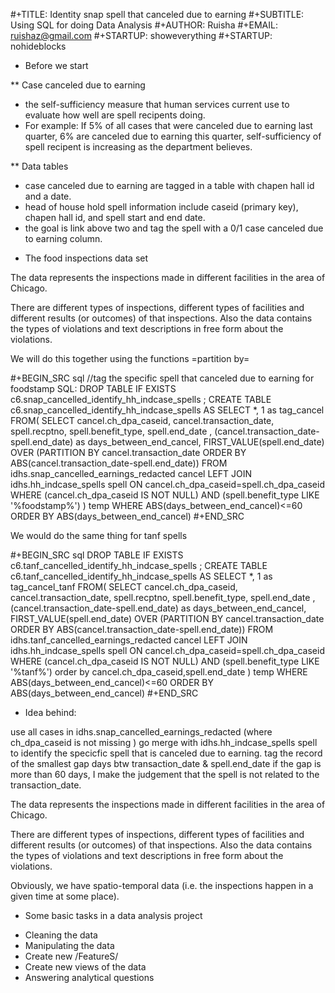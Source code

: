 #+TITLE: Identity snap spell that canceled due to earning
#+SUBTITLE: Using SQL for doing Data Analysis
#+AUTHOR: Ruisha
#+EMAIL: ruishaz@gmail.com
#+STARTUP: showeverything
#+STARTUP: nohideblocks

* Before we start

** Case canceled due to earning 

- the self-sufficiency measure that human services current use to evaluate how well are spell recipents doing. 
- For example: If 5% of all cases that were canceled due to earning last quarter, 6% are canceled due to earning this quarter, self-sufficiency of spell recipent is increasing as the department believes.  

** Data tables

- case canceled due to earning are tagged in a table with chapen hall id and a date. 
- head of house hold spell information include caseid (primary key), chapen hall id, and spell start and end date.
- the goal is link above two and tag the spell with a 0/1 case canceled due to earning column.

* The food inspections data set

The data represents the inspections made in different facilities in
the area of Chicago.

There are different types of inspections, different types of
facilities and different results (or outcomes) of that
inspections. Also the data contains the
types of violations and text descriptions in free form about the
violations.

We will do this together using the functions  =partition by= 

#+BEGIN_SRC sql
//tag the specific spell that canceled due to earning for foodstamp
SQL:
DROP TABLE IF EXISTS c6.snap_cancelled_identify_hh_indcase_spells ;
CREATE TABLE c6.snap_cancelled_identify_hh_indcase_spells AS 
SELECT *, 1 as tag_cancel
FROM(
	SELECT cancel.ch_dpa_caseid, cancel.transaction_date,
	spell.recptno, spell.benefit_type, spell.end_date , 
	(cancel.transaction_date-spell.end_date) as days_between_end_cancel,
	FIRST_VALUE(spell.end_date) 
		OVER (PARTITION BY cancel.transaction_date 
		ORDER BY ABS(cancel.transaction_date-spell.end_date))
	FROM idhs.snap_cancelled_earnings_redacted cancel
	LEFT JOIN idhs.hh_indcase_spells spell
	ON cancel.ch_dpa_caseid=spell.ch_dpa_caseid
	WHERE (cancel.ch_dpa_caseid IS NOT NULL) AND 
	(spell.benefit_type LIKE '%foodstamp%')
) temp
WHERE ABS(days_between_end_cancel)<=60
ORDER BY ABS(days_between_end_cancel)
#+END_SRC

We would do the same thing for tanf spells 

#+BEGIN_SRC sql
DROP TABLE IF EXISTS c6.tanf_cancelled_identify_hh_indcase_spells ;
CREATE TABLE c6.tanf_cancelled_identify_hh_indcase_spells AS 
SELECT *, 1 as tag_cancel_tanf
FROM(
	SELECT cancel.ch_dpa_caseid, cancel.transaction_date,
	spell.recptno, spell.benefit_type, spell.end_date , 
	(cancel.transaction_date-spell.end_date) as days_between_end_cancel,
	FIRST_VALUE(spell.end_date) 
		OVER (PARTITION BY cancel.transaction_date 
		ORDER BY ABS(cancel.transaction_date-spell.end_date))
	FROM idhs.tanf_cancelled_earnings_redacted cancel
	LEFT JOIN idhs.hh_indcase_spells spell
	ON cancel.ch_dpa_caseid=spell.ch_dpa_caseid
	WHERE (cancel.ch_dpa_caseid IS NOT NULL) AND 
	(spell.benefit_type LIKE '%tanf%')
	order by cancel.ch_dpa_caseid,spell.end_date
) temp
WHERE ABS(days_between_end_cancel)<=60
ORDER BY ABS(days_between_end_cancel)
#+END_SRC

* Idea behind:

use all cases in idhs.snap_cancelled_earnings_redacted (where ch_dpa_caseid is not missing )
go merge with idhs.hh_indcase_spells spell to identify the specicfic spell that is canceled due to earning. 
tag the record of the smallest gap days btw transaction_date & spell.end_date 
if the gap is more than 60 days, I make the judgement that the spell is not related to the transaction_date.

The data represents the inspections made in different facilities in
the area of Chicago.

There are different types of inspections, different types of
facilities and different results (or outcomes) of that
inspections. Also the data contains the
types of violations and text descriptions in free form about the
violations.

Obviously, we have spatio-temporal data (i.e. the inspections happen
in a given time at some place).

* Some basic tasks in a data analysis project

- Cleaning the data
- Manipulating the data
- Create new /FeatureS/
- Create new views of the data
- Answering analytical questions
